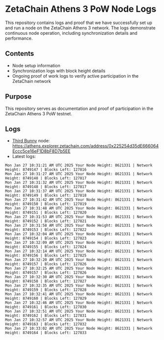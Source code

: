 # ZetaChain Athens 3 PoW Node Logs
This repository contains logs and proof that we have successfully set up and run a node on the ZetaChain Athens 3 network. The logs demonstrate continuous node operation, including synchronization details and performance.

## Contents
- Node setup information
- Synchronization logs with block height details
- Ongoing proof of work logs to verify active participation in the ZetaChain network

## Purpose
This repository serves as documentation and proof of participation in the ZetaChain Athens 3 PoW testnet.

## Logs

- [Third Bunny](https://thirdbunny.xyz/) node: https://athens.explorer.zetachain.com/address/0x225254d35dE666064Eccc5ce16eF1D8bF8D7b5EE
- Latest logs:
```
Mon Jan 27 10:31:21 AM UTC 2025 Your Node Height: 8621331 | Network Height: 8749147 | Blocks Left: 127816
Mon Jan 27 10:31:27 AM UTC 2025 Your Node Height: 8621331 | Network Height: 8749148 | Blocks Left: 127817
Mon Jan 27 10:31:32 AM UTC 2025 Your Node Height: 8621331 | Network Height: 8749148 | Blocks Left: 127817
Mon Jan 27 10:31:37 AM UTC 2025 Your Node Height: 8621331 | Network Height: 8749149 | Blocks Left: 127818
Mon Jan 27 10:31:42 AM UTC 2025 Your Node Height: 8621331 | Network Height: 8749150 | Blocks Left: 127819
Mon Jan 27 10:31:48 AM UTC 2025 Your Node Height: 8621331 | Network Height: 8749151 | Blocks Left: 127820
Mon Jan 27 10:31:53 AM UTC 2025 Your Node Height: 8621331 | Network Height: 8749152 | Blocks Left: 127821
Mon Jan 27 10:31:58 AM UTC 2025 Your Node Height: 8621331 | Network Height: 8749153 | Blocks Left: 127822
Mon Jan 27 10:32:04 AM UTC 2025 Your Node Height: 8621331 | Network Height: 8749154 | Blocks Left: 127823
Mon Jan 27 10:32:09 AM UTC 2025 Your Node Height: 8621331 | Network Height: 8749155 | Blocks Left: 127824
Mon Jan 27 10:32:14 AM UTC 2025 Your Node Height: 8621331 | Network Height: 8749156 | Blocks Left: 127825
Mon Jan 27 10:32:20 AM UTC 2025 Your Node Height: 8621331 | Network Height: 8749157 | Blocks Left: 127826
Mon Jan 27 10:32:25 AM UTC 2025 Your Node Height: 8621331 | Network Height: 8749157 | Blocks Left: 127826
Mon Jan 27 10:32:30 AM UTC 2025 Your Node Height: 8621331 | Network Height: 8749158 | Blocks Left: 127827
Mon Jan 27 10:32:35 AM UTC 2025 Your Node Height: 8621331 | Network Height: 8749159 | Blocks Left: 127828
Mon Jan 27 10:32:41 AM UTC 2025 Your Node Height: 8621331 | Network Height: 8749160 | Blocks Left: 127829
Mon Jan 27 10:32:46 AM UTC 2025 Your Node Height: 8621331 | Network Height: 8749161 | Blocks Left: 127830
Mon Jan 27 10:32:51 AM UTC 2025 Your Node Height: 8621331 | Network Height: 8749162 | Blocks Left: 127831
Mon Jan 27 10:32:57 AM UTC 2025 Your Node Height: 8621331 | Network Height: 8749163 | Blocks Left: 127832
Mon Jan 27 10:33:02 AM UTC 2025 Your Node Height: 8621331 | Network Height: 8749164 | Blocks Left: 127833
```
